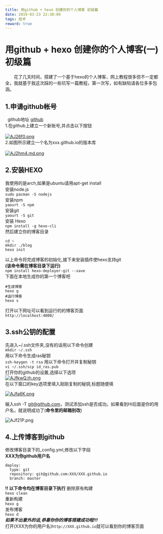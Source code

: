 ```yaml
---
title: 用github + hexo 创建你的个人博客 初级篇
date: 2019-03-23 22:30:09
tags: 技术
reward: true
---
```

# 用github + hexo 创建你的个人博客(一) <br>初级篇
　　花了几天时间，搭建了一个基于hexo的个人博客，网上教程很多但不一定都全，我就基于我这次踩的一些坑写一篇教程，第一次写，如有缺陷请各位多多包涵。
## 1.申请github帐号　　
&nbsp;&nbsp;github地址 [github](https://github.com/)　<br/>
1.在github上建立一个新账号,并点击以下按钮<br/><br/>
[![AJ26f0.png](https://s2.ax1x.com/2019/03/23/AJ26f0.png)](https://imgchr.com/i/AJ26f0)<br/>
2.如图所示建立一个名为xxx.github.io的版本库<br><br>
[![AJ2hm4.md.png](https://s2.ax1x.com/2019/03/23/AJ2hm4.md.png)](https://imgchr.com/i/AJ2hm4)<br/>
## 2.安装HEXO
我使用的是arch,如果是ubuntu请用apt-get install<br/>
安装node.js<br/>
`sudo pacman -S nodejs`<br/>
安装npm<br/>
`yaourt -S npm`<br/>
安装git<br/>
`yaourt -S git`<br/>
安装 Hexo<br/>
`npm install -g hexo-cli`<br/>
然后建立你的博客目录<br/>
```
cd ~
mkdir ./blog
hexo init
```
以上命令将完成博客的初始化,接下来安装插件使hexo支持git<br/>
**(该命令需在博客目录下运行)**<br>
`npm install hexo-deployer-git --save`<br>
下面在本地生成你的第一个博客吧<br>
```
#生成博客
hexo g
#运行博客
hexo s
```
打开以下网址可以看到运行的的博客页面<br/>
`http://localhost:4000/`<br>
## 3.ssh公钥的配置
先进入~/.ssh文件夹,没有的话用以下命令创建<br>
`mkdir ~/.ssh`<br>
用以下命令生成ras秘钥<br>
`ssh-keygen -t rsa`
用以下命令打开并复制秘钥<br>
`vi ~/.ssh/scp id_ras.pub`<br>
打开你的github的设置,选择以下选项<br>
[![AJfkwQ.th.png](https://s2.ax1x.com/2019/03/24/AJfkwQ.th.png)](https://imgchr.com/i/AJfkwQ)<br>
在以下窗口的key选项里填入刚刚复制的秘钥,标题随便填<br>

[![AJfa6K.png](https://s2.ax1x.com/2019/03/24/AJfa6K.png)](https://imgchr.com/i/AJfa6K)<br>

输入ssh -T git@github.com，测试添加ssh是否成功。如果看到Hi后面是你的用户名，就说明成功了(**命令里的邮箱别改**)<br>

![AJf21P.png](https://s2.ax1x.com/2019/03/24/AJf21P.png)<br>
## 4.上传博客到github
修改博客目录下的_config.yml,修改以下字段<br>
**XXX为你github用户名**
```
deploy:
  type: git
  repository: git@github.com:XXX/XXX.github.io
  branch: master
```
**!! 以下命令均在博客目录下执行**
删除原有构建<br>
`hexo clean`<br>
重新构建<br>
`hexo g`<br>
发布博客<br>
`hexo d`<br>
***如果不出意外的话,恭喜你你的博客搭建成功啦!!!***<br>
打开(XXX为你的用户名)`http://XXX.github.io`就可以看到你的博客页面<br>


